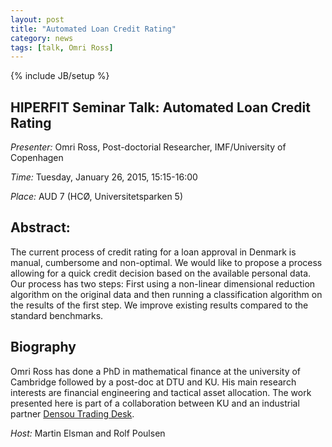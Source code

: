 ```yaml
---
layout: post
title: "Automated Loan Credit Rating"
category: news
tags: [talk, Omri Ross]
---
```

{% include JB/setup %}

## HIPERFIT Seminar Talk: Automated Loan Credit Rating

_Presenter:_ Omri Ross, Post-doctorial Researcher, IMF/University of Copenhagen

_Time:_ Tuesday, January 26, 2015, 15:15-16:00

_Place:_ AUD 7 (HCØ, Universitetsparken 5)

## Abstract:

The current process of credit rating for a loan approval in Denmark is
manual, cumbersome and non-optimal.  We would like to propose a
process allowing for a quick credit decision based on the available
personal data.  Our process has two steps: First using a non-linear
dimensional reduction algorithm on the original data and then running
a classification algorithm on the results of the first step.  We
improve existing results compared to the standard benchmarks.

## Biography

Omri Ross has done a PhD in mathematical finance at the university of
Cambridge followed by a post-doc at DTU and KU.  His main research
interests are financial engineering and tactical asset allocation. The
work presented here is part of a collaboration between KU and an
industrial partner [Densou Trading Desk](http://tradingdesk.dk/).

_Host:_ Martin Elsman and Rolf Poulsen